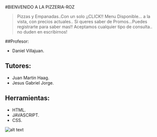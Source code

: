 #BIENVENIDO A LA PIZZERIA-ROZ

>Pizzas y Empanadas..Con un solo ¡¡CLICK!!
>Menu Disponible... a la vista, con precios actuales..
>Si queres saber de Promos...Puedes registrarte para saber mas!!
>Aceptamos cualquier tipo de consulta.. no duden en escribirnos!

##Profesor:
- Daniel Villajuan.

## Tutores:
- Juan Martin Haag.
- Jesus Gabriel Jorge.

## Herramientas:
- HTML.
- JAVASCRIPT.
- CSS.


![alt text](pizza-logo-cartoon-this-logo-is-highly-suitable-for-any-pizza-related-restaurant-fast-food-delivery-bistro-catering-and-italian-food-related-businesses-vector.jpg)

